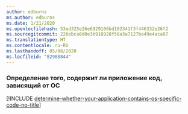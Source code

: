 ```yaml
---
author: edburns
ms.author: edburns
ms.date: 1/21/2020
ms.openlocfilehash: 53ed325e26e6929106bd102341f3f446332e26f2
ms.sourcegitcommit: 226ebca0d0e3b918928f58a3a7127be49e4aca87
ms.translationtype: HT
ms.contentlocale: ru-RU
ms.lasthandoff: 05/08/2020
ms.locfileid: "82988844"
---
```

### <a name="determine-whether-your-application-contains-os-specific-code"></a>Определение того, содержит ли приложение код, зависящий от ОС

[!INCLUDE [determine-whether-your-application-contains-os-specific-code-no-title](determine-whether-your-application-contains-os-specific-code-no-title.md)]
